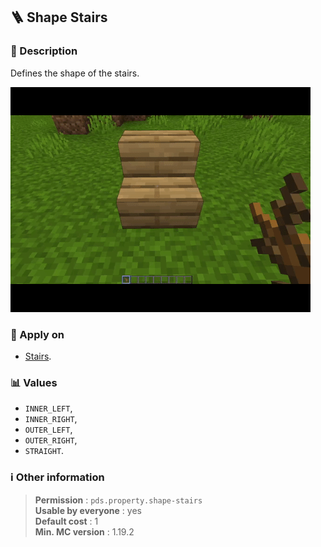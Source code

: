 ## :ladder: Shape Stairs

### :memo: Description
Defines the shape of the stairs.

![Demo of rotatable property](../../assets/properties/shape-stairs.gif ':size=90%')

### :dart: Apply on
- [Stairs](https://minecraft.wiki/w/Stairs).

### :bar_chart: Values
- ``INNER_LEFT``,
- ``INNER_RIGHT``,
- ``OUTER_LEFT``,
- ``OUTER_RIGHT``,
- ``STRAIGHT``.

### :information_source: Other information

> **Permission** : ``pds.property.shape-stairs``<br>
> **Usable by everyone** : yes<br>
>  **Default cost** : 1<br>
>  **Min. MC version** : 1.19.2
